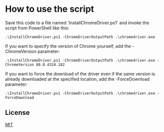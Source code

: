 # How to use the script

Save this code to a file named 'InstallChromeDriver.ps1' and invoke the script from PowerShell like this:  
```
.\InstallChromeDriver.ps1 -ChromeDriverOutputPath .\chromedriver.exe  
```   
If you want to specify the version of Chrome yourself, add the -ChromeVersion parameter:  
```  
.\InstallChromeDriver.ps1 -ChromeDriverOutputPath .\chromedriver.exe -ChromeVersion 88.0.4324.182  
```   

If you want to force the download of the driver even if the same version is already downloaded at the specified location, add the -ForceDownload parameter:  
```
.\InstallChromeDriver.ps1 -ChromeDriverOutputPath .\chromedriver.exe -ForceDownload  
```

 

## License
[MIT](https://choosealicense.com/licenses/mit/)
